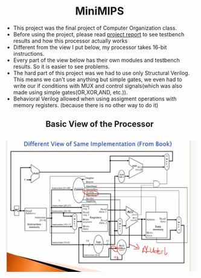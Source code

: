 <h1 align="center"> MiniMIPS </h1>

* This project was the final project of Computer Organization class.
* Before using the project, please read [project report](https://github.com/tgknyhn/MiniMIPS/blob/main/Project%20Report.pdf) to see testbench results and how this processor actually works 
* Different from the view I put below, my processor takes 16-bit instructions. 
* Every part of the view below has their own modules and testbench results. So it is easier to see problems.
* The hard part of this project was we had to use only Structural Verilog. This means we can't use anything but simple gates, we even had to write our if conditions with MUX and control signals(which was also made using simple gates(OR,XOR,AND, etc.)).
* Behavioral Verilog allowed when using assigment operations with memory registers. (because there is no other way to do it)

<h2 align="center"> Basic View of the Processor </h2>
<p align="center"> 
<img src="Mips Processor.png"  style="vertical-align:down; margin:4px"> 
</p>
